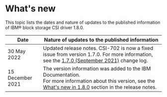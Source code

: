 # What's new

This topic lists the dates and nature of updates to the published information of IBM® block storage CSI driver 1.8.0.

|Date|Nature of updates to the published information|
|----|----------------------------------------------|
|30 May 2022|Updated release notes. CSI-702 is now a fixed issue from version 1.7.0. For more information, see the [1.7.0 (September 2021)](../content/release_notes/changelog_1.7.0.md) change log.|
|15 December 2021|The version information was added to the IBM Documentation.<br>For more information about this version, see the [What's new in 1.8.0](../content/release_notes/whats_new.md) section in the release notes.|


